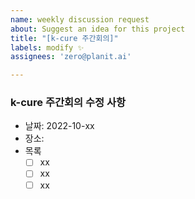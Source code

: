 ```yaml
---
name: weekly discussion request
about: Suggest an idea for this project
title: "[k-cure 주간회의]"
labels: modify ✨
assignees: 'zero@planit.ai'

---
```

### k-cure 주간회의 수정 사항 

- 날짜: 2022-10-xx
- 장소: 
- 목록
  - [ ] xx
  - [ ] xx
  - [ ] xx
